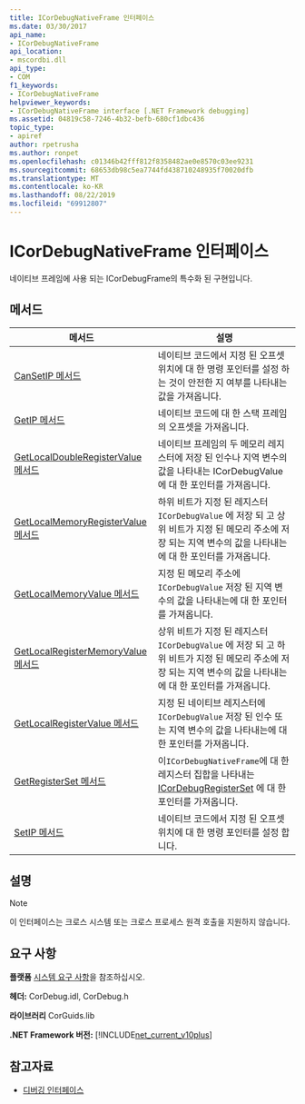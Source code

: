 ```yaml
---
title: ICorDebugNativeFrame 인터페이스
ms.date: 03/30/2017
api_name:
- ICorDebugNativeFrame
api_location:
- mscordbi.dll
api_type:
- COM
f1_keywords:
- ICorDebugNativeFrame
helpviewer_keywords:
- ICorDebugNativeFrame interface [.NET Framework debugging]
ms.assetid: 04819c58-7246-4b32-befb-680cf1dbc436
topic_type:
- apiref
author: rpetrusha
ms.author: ronpet
ms.openlocfilehash: c01346b42fff812f8358482ae0e8570c03ee9231
ms.sourcegitcommit: 68653db98c5ea7744fd438710248935f70020dfb
ms.translationtype: MT
ms.contentlocale: ko-KR
ms.lasthandoff: 08/22/2019
ms.locfileid: "69912807"
---
```

# <a name="icordebugnativeframe-interface"></a>ICorDebugNativeFrame 인터페이스

네이티브 프레임에 사용 되는 ICorDebugFrame의 특수화 된 구현입니다.  
  
## <a name="methods"></a>메서드  
  
|메서드|설명|  
|------------|-----------------|  
|[CanSetIP 메서드](../../../../docs/framework/unmanaged-api/debugging/icordebugnativeframe-cansetip-method.md)|네이티브 코드에서 지정 된 오프셋 위치에 대 한 명령 포인터를 설정 하는 것이 안전한 지 여부를 나타내는 값을 가져옵니다.|  
|[GetIP 메서드](../../../../docs/framework/unmanaged-api/debugging/icordebugnativeframe-getip-method.md)|네이티브 코드에 대 한 스택 프레임의 오프셋을 가져옵니다.|  
|[GetLocalDoubleRegisterValue 메서드](../../../../docs/framework/unmanaged-api/debugging/icordebugnativeframe-getlocaldoubleregistervalue-method.md)|네이티브 프레임의 두 메모리 레지스터에 저장 된 인수나 지역 변수의 값을 나타내는 ICorDebugValue에 대 한 포인터를 가져옵니다.|  
|[GetLocalMemoryRegisterValue 메서드](../../../../docs/framework/unmanaged-api/debugging/icordebugnativeframe-getlocalmemoryregistervalue-method.md)|하위 비트가 지정 된 레지스터 `ICorDebugValue` 에 저장 되 고 상위 비트가 지정 된 메모리 주소에 저장 되는 지역 변수의 값을 나타내는에 대 한 포인터를 가져옵니다.|  
|[GetLocalMemoryValue 메서드](../../../../docs/framework/unmanaged-api/debugging/icordebugnativeframe-getlocalmemoryvalue-method.md)|지정 된 메모리 주소에 `ICorDebugValue` 저장 된 지역 변수의 값을 나타내는에 대 한 포인터를 가져옵니다.|  
|[GetLocalRegisterMemoryValue 메서드](../../../../docs/framework/unmanaged-api/debugging/icordebugnativeframe-getlocalregistermemoryvalue-method.md)|상위 비트가 지정 된 레지스터 `ICorDebugValue` 에 저장 되 고 하위 비트가 지정 된 메모리 주소에 저장 되는 지역 변수의 값을 나타내는에 대 한 포인터를 가져옵니다.|  
|[GetLocalRegisterValue 메서드](../../../../docs/framework/unmanaged-api/debugging/icordebugnativeframe-getlocalregistervalue-method.md)|지정 된 네이티브 레지스터에 `ICorDebugValue` 저장 된 인수 또는 지역 변수의 값을 나타내는에 대 한 포인터를 가져옵니다.|  
|[GetRegisterSet 메서드](../../../../docs/framework/unmanaged-api/debugging/icordebugnativeframe-getregisterset-method.md)|이`ICorDebugNativeFrame`에 대 한 레지스터 집합을 나타내는 [ICorDebugRegisterSet](../../../../docs/framework/unmanaged-api/debugging/icordebugregisterset-interface.md) 에 대 한 포인터를 가져옵니다.|  
|[SetIP 메서드](../../../../docs/framework/unmanaged-api/debugging/icordebugnativeframe-setip-method.md)|네이티브 코드에서 지정 된 오프셋 위치에 대 한 명령 포인터를 설정 합니다.|  
  
## <a name="remarks"></a>설명  
  
> [!NOTE]
> 이 인터페이스는 크로스 시스템 또는 크로스 프로세스 원격 호출을 지원하지 않습니다.  
  
## <a name="requirements"></a>요구 사항  
 **플랫폼** [시스템 요구 사항](../../../../docs/framework/get-started/system-requirements.md)을 참조하십시오.  
  
 **헤더:** CorDebug.idl, CorDebug.h  
  
 **라이브러리** CorGuids.lib  
  
 **.NET Framework 버전:** [!INCLUDE[net_current_v10plus](../../../../includes/net-current-v10plus-md.md)]  
  
## <a name="see-also"></a>참고자료

- [디버깅 인터페이스](../../../../docs/framework/unmanaged-api/debugging/debugging-interfaces.md)
